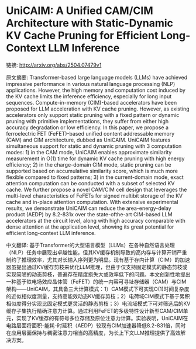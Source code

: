 # UniCAIM: A Unified CAM/CIM Architecture with Static-Dynamic KV Cache Pruning for Efficient Long-Context LLM Inference

链接: http://arxiv.org/abs/2504.07479v1

原文摘要:
Transformer-based large language models (LLMs) have achieved impressive
performance in various natural language processing (NLP) applications. However,
the high memory and computation cost induced by the KV cache limits the
inference efficiency, especially for long input sequences. Compute-in-memory
(CIM)-based accelerators have been proposed for LLM acceleration with KV cache
pruning. However, as existing accelerators only support static pruning with a
fixed pattern or dynamic pruning with primitive implementations, they suffer
from either high accuracy degradation or low efficiency. In this paper, we
propose a ferroelectric FET (FeFET)-based unified content addressable memory
(CAM) and CIM architecture, dubbed as UniCAIM. UniCAIM features simultaneous
support for static and dynamic pruning with 3 computation modes: 1) in the CAM
mode, UniCAIM enables approximate similarity measurement in O(1) time for
dynamic KV cache pruning with high energy efficiency; 2) in the charge-domain
CIM mode, static pruning can be supported based on accumulative similarity
score, which is much more flexible compared to fixed patterns; 3) in the
current-domain mode, exact attention computation can be conducted with a subset
of selected KV cache. We further propose a novel CAM/CIM cell design that
leverages the multi-level characteristics of FeFETs for signed multibit storage
of the KV cache and in-place attention computation. With extensive experimental
results, we demonstrate UniCAIM can reduce the area-energy-delay product (AEDP)
by 8.2-831x over the state-ofthe-art CIM-based LLM accelerators at the circuit
level, along with high accuracy comparable with dense attention at the
application level, showing its great potential for efficient long-context LLM
inference.

中文翻译:
基于Transformer的大型语言模型（LLMs）在各种自然语言处理（NLP）任务中展现出卓越性能，但其KV缓存机制导致的高内存与计算开销严重制约了推理效率，尤其对长输入序列更为明显。现有基于存内计算（CIM）的加速器虽提出通过KV缓存剪枝来优化LLM推理，但由于仅支持固定模式的静态剪枝或实现简陋的动态剪枝，普遍存在精度损失大或效率低下的问题。本文创新性地提出一种基于铁电场效应晶体管（FeFET）的统一内容可寻址存储器（CAM）与CIM架构——UniCAIM，其具备三大计算模式：1）CAM模式下可实现O(1)时间复杂度的近似相似度测量，支持高能效动态KV缓存剪枝；2）电荷域CIM模式下基于累积相似度得分实现比固定模式更灵活的静态剪枝；3）电流域模式下可对筛选后的KV缓存子集执行精确注意力计算。通过利用FeFET的多级特性设计新型CAM/CIM单元，实现了KV缓存的有符号多位存储及原位注意力计算。实验表明，UniCAIM在电路层面将面积-能耗-时延积（AEDP）较现有CIM加速器降低8.2-831倍，同时在应用层面保持与稠密注意力相当的高精度，为长上下文LLM推理提供了高效解决方案。
